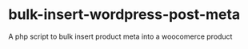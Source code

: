 # bulk-insert-wordpress-post-meta
A php script to bulk insert product meta into a woocomerce product
